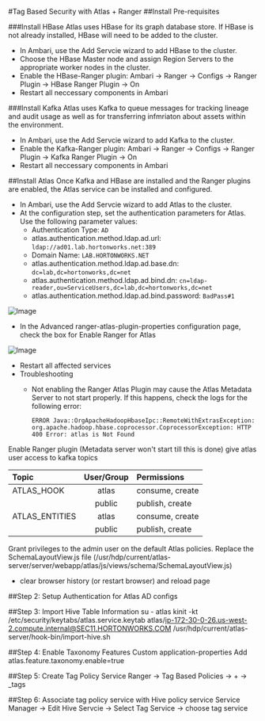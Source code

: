 #Tag Based Security with Atlas + Ranger
##Install Pre-requisites

###Install HBase
Atlas uses HBase for its graph database store. If HBase is not already installed, HBase will need to be added to the cluster.
- In Ambari, use the Add Servcie wizard to add HBase to the cluster.
- Choose the HBase Master node and assign Region Servers to the appropriate worker nodes in the cluster.
- Enable the HBase-Ranger plugin: Ambari -> Ranger -> Configs -> Ranger Plugin -> HBase Ranger Plugin -> On
- Restart all neccessary components in Ambari

###Install Kafka
Atlas uses Kafka to queue messages for tracking lineage and audit usage as well as for transferring infmriaton about assets within the environment.
- In Ambari, use the Add Servcie wizard to add Kafka to the cluster.
- Enable the Kafka-Ranger plugin: Ambari -> Ranger -> Configs -> Ranger Plugin -> Kafka Ranger Plugin -> On
- Restart all neccessary components in Ambari

##Install Atlas
Once Kafka and HBase are installed and the Ranger plugins are enabled, the Atlas service can be installed and configured.
- In Ambari, use the Add Servcie wizard to add Atlas to the cluster.
- At the configuration step, set the authentication parameters for Atlas. Use the following parameter values:
  - Authentication Type: `AD`
  - atlas.authentication.method.ldap.ad.url: `ldap://ad01.lab.hortonworks.net:389`
  - Domain Name: `LAB.HORTONWORKS.NET`
  - atlas.authentication.method.ldap.ad.base.dn: `dc=lab,dc=hortonworks,dc=net`
  - atlas.authentication.method.ldap.ad.bind.dn: `cn=ldap-reader,ou=ServiceUsers,dc=lab,dc=hortonworks,dc=net`
  - atlas.authentication.method.ldap.ad.bind.password: `BadPass#1`

![Image](images/atlas_auth_settings.png)

- In the Advanced ranger-atlas-plugin-properties configuration page, check the box for Enable Ranger for Atlas

![Image](images/enable_ranger_atlas.png)

- Restart all affected services
- Troubleshooting
  - Not enabling the Ranger Atlas Plugin may cause the Atlas Metadata Server to not start properly. If this happens, check the logs for the following error:

    ```
    ERROR Java::OrgApacheHadoopHbaseIpc::RemoteWithExtrasException: org.apache.hadoop.hbase.coprocessor.CoprocessorException: HTTP 400 Error: atlas is Not Found
    ```
    



Enable Ranger plugin (Metadata server won't start till this is done)
give atlas user access to kafka topics

| Topic          | User/Group    | Permissions      |
| :------------- |:-------------:| :----------------|
| ATLAS_HOOK     | atlas         | consume, create  |
|                | public        | publish, create  |
| ATLAS_ENTITIES | atlas         | consume, create  |
|                | public        | publish, create  |


Grant privileges to the admin user on the default Atlas policies.
Replace the SchemaLayoutView.js file (/usr/hdp/current/atlas-server/server/webapp/atlas/js/views/schema/SchemaLayoutView.js)
- clear browser history (or restart browser) and reload page

##Step 2: Setup Authentication for Atlas
AD configs

##Step 3: Import Hive Table Information
su - atlas
kinit -kt /etc/security/keytabs/atlas.service.keytab atlas/ip-172-30-0-26.us-west-2.compute.internal@SEC11.HORTONWORKS.COM
/usr/hdp/current/atlas-server/hook-bin/import-hive.sh

##Step 4: Enable Taxonomy Features
Custom application-properties
Add atlas.feature.taxonomy.enable=true

##Step 5: Create Tag Policy Service
Ranger -> Tag Based Policies -> + -> <cluster>_tags

##Step 6: Associate tag policy service with Hive policy service
Service Manager -> Edit Hive Servcie -> Select Tag Service -> choose tag service
